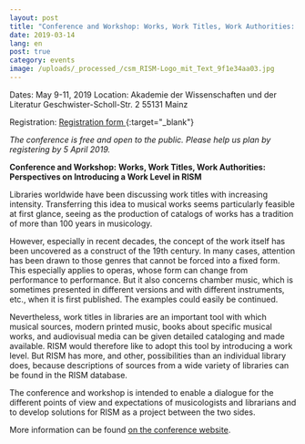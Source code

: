 ```yaml
---
layout: post
title: "Conference and Workshop: Works, Work Titles, Work Authorities: Perspectives on Introducing a Work Level in RISM"
date: 2019-03-14
lang: en
post: true
category: events
image: /uploads/_processed_/csm_RISM-Logo_mit_Text_9f1e34aa03.jpg
---
```



Dates: May 9-11, 2019
Location: Akademie der Wissenschaften und der Literatur
Geschwister-Scholl-Str. 2
55131 Mainz

Registration: [Registration form
](https://goo.gl/forms/PcmsxMznK8EWFaFV2){:target="_blank"}

_The conference is free and open to the public. Please help us plan by registering by 5 April 2019._



**Conference and Workshop:**  **Works, Work Titles, Work Authorities: Perspectives on Introducing a Work Level in RISM**

Libraries worldwide have been discussing work titles with increasing intensity. Transferring this idea to musical works seems particularly feasible at first glance, seeing as the production of catalogs of works has a tradition of more than 100 years in musicology.

However, especially in recent decades, the concept of the work itself has been uncovered as a construct of the 19th century. In many cases, attention has been drawn to those genres that cannot be forced into a fixed form. This especially applies to operas, whose form can change from performance to performance. But it also concerns chamber music, which is sometimes presented in different versions and with different instruments, etc., when it is first published. The examples could easily be continued.

Nevertheless, work titles in libraries are an important tool with which musical sources, modern printed music, books about specific musical works, and audiovisual media can be given detailed cataloging and made available. RISM would therefore like to adopt this tool by introducing a work level. But RISM has more, and other, possibilities than an individual library does, because descriptions of sources from a wide variety of libraries can be found in the RISM database.

The conference and workshop is intended to enable a dialogue for the different points of view and expectations of musicologists and librarians and to develop solutions for RISM as a project between the two sides.

More information can be found [on the conference website](/publications/introducing-a-work-level-in-rism-2019.html "Opens internal link in current window").







<script type="text/javascript">var switchTo5x=true;</script><script type="text/javascript" src="http://w.sharethis.com/button/buttons.js"></script><script type="text/javascript">stLight.options({publisher: "9b601438-1ce1-49d8-bfd7-9cff5df54c17", doNotHash: false, doNotCopy: false, hashAddressBar: false});</script>